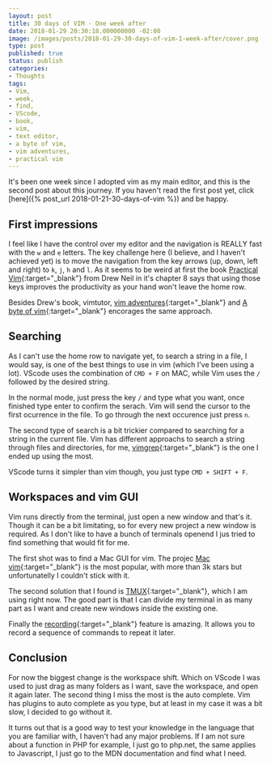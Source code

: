 ```yaml
---
layout: post
title: 30 days of VIM - One week after
date: 2018-01-29 20:30:18.000000000 -02:00
image: /images/posts/2018-01-29-30-days-of-vim-1-week-after/cover.png
type: post
published: true
status: publish
categories:
- Thoughts
tags:
- Vim,
- week,
- find,
- VScode,
- book,
- vim,
- text editor,
- a byte of vim,
- vim adventures,
- practical vim
---
```


It's been one week since I adopted vim as my main editor, and this is the second
post about this journey. If you haven't read the first post yet, click
[here]({% post_url 2018-01-21-30-days-of-vim %}) and be happy.

## First impressions

I feel like I have the control over my editor and the navigation is REALLY fast with the `w` and `e` letters.
The key challenge here (I believe, and I haven't achieved yet) is to move the navigation from the key
arrows (up, down, left and right) to `k`, `j`, `h` and `l`. As it seems to be weird at first the book
[Practical Vim](https://pragprog.com/book/dnvim2/practical-vim-second-edition){:target="_blank"} from Drew Neil in it's
chapter 8 says that using those keys improves the productivity as your hand won't leave the home row.

Besides Drew's book, vimtutor, [vim adventures](https://vim-adventures.com){:target="_blank"} and
[A byte of vim](https://vim.swaroopch.com){:target="_blank"} encorages the same approach.

## Searching

As I can't use the home row to navigate yet, to search a string in a file, I would say, is one of the
best things to use in vim (which I've been using a lot). VScode uses the combination of `CMD + F`
on MAC, while Vim uses the `/` followed by the desired string.

In the normal mode, just press the key `/` and type what you want, once finished type enter to confirm
the serach. Vim will send the cursor to the first ocurrence in the file. To go through the next occurence
just press `n`.

The second type of search is a bit trickier compared to searching for a string in the current file.
Vim has different approachs to search a string through files and directories, for me,
[vimgrep](http://vim.wikia.com/wiki/Find_in_files_within_Vim){:target="_blank"} is the one I ended up using the most.

VScode turns it simpler than vim though, you just type `CMD + SHIFT + F`.

## Workspaces and vim GUI

Vim runs directly from the terminal, just open a new window and that's it. Though it can be a bit
limitating, so for every new project a new window is required. As I don't like to have a bunch of
terminals openend I jus tried to find something that would fit for me.

The first shot was to find a Mac GUI for vim. The projec [Mac vim](https://github.com/macvim-dev/macvim){:target="_blank"}
is the most popular, with more than 3k stars but unfortunatelly I couldn't stick with it.

The second solution that I found is [TMUX](https://github.com/tmux/tmux/wiki){:target="_blank"}, which I am using right now.
The good part is that I can divide my terminal in as many part as I want and create new windows
inside the existing one.

Finally the [recording](http://vim.wikia.com/wiki/Recording_keys_for_repeated_jobs){:target="_blank"} feature is amazing.
It allows you to record a sequence of commands to repeat it later.

## Conclusion

For now the biggest change is the workspace shift. Which on VScode I was used to just drag as many folders
as I want, save the workspace, and open it again later. The second thing I miss the most is the auto complete.
Vim has plugins to auto complete as you type, but at least in my case it was a bit slow, I decided to
go without it.

It turns out that is a good way to test your knowledge in the language that you are familiar with, I haven't
had any major problems. If I am not sure about a function in PHP for example, I just go to php.net, the same
applies to Javascript, I just go to the MDN documentation and find what I need.
